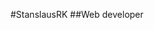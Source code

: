 #StanslausRK
##Web developer

<!---
Stanrk/Stanrk is a ✨ special ✨ repository because its `README.md` (this file) appears on your GitHub profile.
You can click the Preview link to take a look at your changes.
--->
